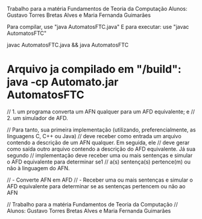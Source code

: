 Trabalho para a matéria Fundamentos de Teoria da Computação
Alunos: Gustavo Torres Bretas Alves e Maria Fernanda Guimarães

Para compilar, use "java AutomatosFTC.java"
E para executar: use "javac AutomatosFTC"

javac AutomatosFTC.java && java AutomatosFTC

# Arquivo ja compilado em "/build": java -cp Automato.jar AutomatosFTC


// 1. um programa converta um AFN qualquer para um AFD equivalente; e
// 2. um simulador de AFD.

// Para tanto, sua primeira implementação (utilizando, preferencialmente, as linguagens C, C++ ou Java)
// deve receber como entrada um arquivo contendo a descrição de um AFN qualquer. Em seguida, ele
// deve gerar como saída outro arquivo contendo a descrição do AFD equivalente. Já sua segundo
// implementação deve receber uma ou mais sentenças e simular o AFD equivalente para determinar se1
// a(s) sentença(s) pertence(m) ou não à linguagem do AFN. 

// - Converte AFN em AFD
// - Receber uma ou mais sentenças e simular o AFD equivalente para determinar se as sentenças pertencem ou não ao AFN

// Trabalho para a matéria Fundamentos de Teoria da Computação
// Alunos: Gustavo Torres Bretas Alves e Maria Fernanda Guimarães